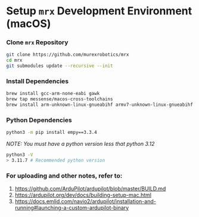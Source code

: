 # Setup `mrx` Development Environment (macOS)

### Clone `mrx` Repository

```sh
git clone https://github.com/murexrobotics/mrx
cd mrx
git submodules update --recursive --init
```

### Install Dependencies

```sh
brew install gcc-arm-none-eabi gawk
brew tap messense/macos-cross-toolchains
brew install arm-unknown-linux-gnueabihf armv7-unknown-linux-gnueabihf
```

### Python Dependencies

```sh
python3 -m pip install empy==3.3.4
```

*NOTE: You must have a python version less that python 3.12*
```sh
python3 -V
> 3.11.7 # Recommended python version
```

### For uploading and other notes, refer to:
   1. https://github.com/ArduPilot/ardupilot/blob/master/BUILD.md
   2. https://ardupilot.org/dev/docs/building-setup-mac.html
   3. https://docs.emlid.com/navio2/ardupilot/installation-and-running#launching-a-custom-ardupilot-binary